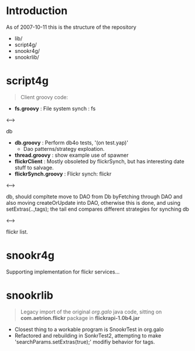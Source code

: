 # Introduction #

As of 2007-10-11 this is the structure of the repository

  * lib/
  * script4g/
  * snookr4g/
  * snookrlib/

# script4g #
> Client groovy code:
  * **fs.groovy** : File system synch : fs

&lt;--&gt;

db
  * **db.groovy** : Perform db4o tests, '(on test.yap)'
    * Dao patterns/strategy exploation.
  * **thread.groovy** : show example use of spawner
  * **flickrClient** : Mostly obsoleted by flickrSynch, but has interesting date stuff to salvage.
  * **flickrSynch.groovy** : Flickr synch: flickr

&lt;--&gt;

db, should compltete move to DAO from Db byFetching through DAO and also moving createOrUpdate into DAO, otherwise this is done, and using setExtras(..,tags); the tail end compares different strategies for synching db

&lt;--&gt;

flickr list.

# snookr4g #
Supporting implementation for flickr services...

# snookrlib #
> Legacy import of the original _org.galo_ java code, sitting on **com.aetrion.flickr** package in  **flickrapi-1.0b4.jar**

  * Closest thing to a workable program is SnookrTest in org.galo
  * Refactored and rebuilding in SonkrTest2, attempting to make 'searchParams.setExtras(true);' modifiy behavior for tags.